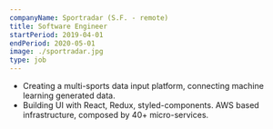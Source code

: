 ```yaml
---
companyName: Sportradar (S.F. - remote)
title: Software Engineer
startPeriod: 2019-04-01
endPeriod: 2020-05-01
image: ./sportradar.jpg
type: job
---
```


- Creating a multi-sports data input platform, connecting machine learning generated data.
- Building UI with React, Redux, styled-components. AWS based infrastructure, composed by 40+ micro-services.